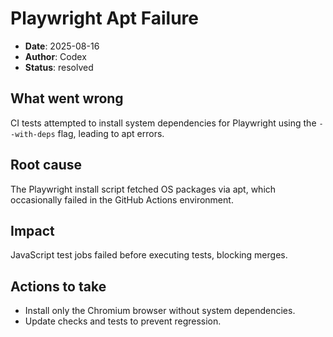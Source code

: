 # Playwright Apt Failure

- **Date**: 2025-08-16
- **Author**: Codex
- **Status**: resolved

## What went wrong
CI tests attempted to install system dependencies for Playwright using the `--with-deps` flag, leading to apt errors.

## Root cause
The Playwright install script fetched OS packages via apt, which occasionally failed in the GitHub Actions environment.

## Impact
JavaScript test jobs failed before executing tests, blocking merges.

## Actions to take
- Install only the Chromium browser without system dependencies.
- Update checks and tests to prevent regression.
